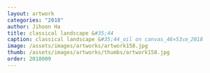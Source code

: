 ```yaml
---
layout: artwork 
categories: "2018" 
author: Jihoon Ha 
title: classical landscape &#35;44 
caption: classical landscape &#35;44_oil on canvas_46×53㎝_2018 
image: /assets/images/artworks/artwork158.jpg 
thumb: /assets/images/artworks/thumbs/artwork158.jpg 
order: 2018009 
---
```

